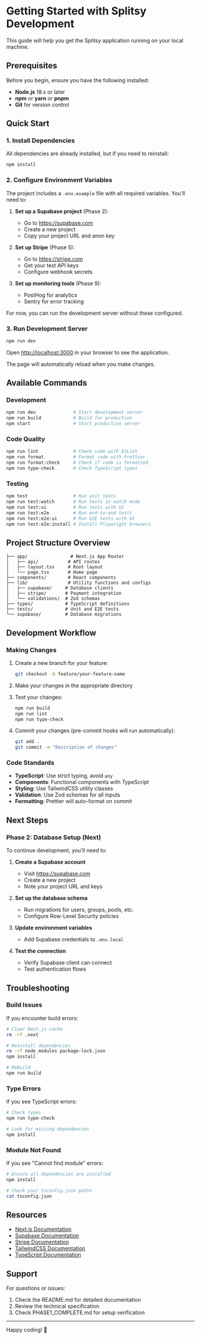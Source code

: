 # Getting Started with Splitsy Development

This guide will help you get the Splitsy application running on your local machine.

## Prerequisites

Before you begin, ensure you have the following installed:
- **Node.js** 18.x or later
- **npm** or **yarn** or **pnpm**
- **Git** for version control

## Quick Start

### 1. Install Dependencies

All dependencies are already installed, but if you need to reinstall:

```bash
npm install
```

### 2. Configure Environment Variables

The project includes a `.env.example` file with all required variables. You'll need to:

1. **Set up a Supabase project** (Phase 2):
   - Go to https://supabase.com
   - Create a new project
   - Copy your project URL and anon key

2. **Set up Stripe** (Phase 5):
   - Go to https://stripe.com
   - Get your test API keys
   - Configure webhook secrets

3. **Set up monitoring tools** (Phase 9):
   - PostHog for analytics
   - Sentry for error tracking

For now, you can run the development server without these configured.

### 3. Run Development Server

```bash
npm run dev
```

Open [http://localhost:3000](http://localhost:3000) in your browser to see the application.

The page will automatically reload when you make changes.

## Available Commands

### Development
```bash
npm run dev              # Start development server
npm run build            # Build for production
npm start                # Start production server
```

### Code Quality
```bash
npm run lint             # Check code with ESLint
npm run format           # Format code with Prettier
npm run format:check     # Check if code is formatted
npm run type-check       # Check TypeScript types
```

### Testing
```bash
npm test                 # Run unit tests
npm run test:watch       # Run tests in watch mode
npm run test:ui          # Run tests with UI
npm run test:e2e         # Run end-to-end tests
npm run test:e2e:ui      # Run E2E tests with UI
npm run test:e2e:install # Install Playwright browsers
```

## Project Structure Overview

```
├── app/                # Next.js App Router
│   ├── api/           # API routes
│   ├── layout.tsx     # Root layout
│   └── page.tsx       # Home page
├── components/        # React components
├── lib/               # Utility functions and configs
│   ├── supabase/     # Database clients
│   ├── stripe/       # Payment integration
│   └── validations/  # Zod schemas
├── types/            # TypeScript definitions
├── tests/            # Unit and E2E tests
└── supabase/         # Database migrations
```

## Development Workflow

### Making Changes

1. Create a new branch for your feature:
   ```bash
   git checkout -b feature/your-feature-name
   ```

2. Make your changes in the appropriate directory

3. Test your changes:
   ```bash
   npm run build
   npm run lint
   npm run type-check
   ```

4. Commit your changes (pre-commit hooks will run automatically):
   ```bash
   git add .
   git commit -m "Description of changes"
   ```

### Code Standards

- **TypeScript**: Use strict typing, avoid `any`
- **Components**: Functional components with TypeScript
- **Styling**: Use TailwindCSS utility classes
- **Validation**: Use Zod schemas for all inputs
- **Formatting**: Prettier will auto-format on commit

## Next Steps

### Phase 2: Database Setup (Next)

To continue development, you'll need to:

1. **Create a Supabase account**
   - Visit https://supabase.com
   - Create a new project
   - Note your project URL and keys

2. **Set up the database schema**
   - Run migrations for users, groups, pools, etc.
   - Configure Row-Level Security policies

3. **Update environment variables**
   - Add Supabase credentials to `.env.local`

4. **Test the connection**
   - Verify Supabase client can connect
   - Test authentication flows

## Troubleshooting

### Build Issues

If you encounter build errors:

```bash
# Clear Next.js cache
rm -rf .next

# Reinstall dependencies
rm -rf node_modules package-lock.json
npm install

# Rebuild
npm run build
```

### Type Errors

If you see TypeScript errors:

```bash
# Check types
npm run type-check

# Look for missing dependencies
npm install
```

### Module Not Found

If you see "Cannot find module" errors:

```bash
# Ensure all dependencies are installed
npm install

# Check your tsconfig.json paths
cat tsconfig.json
```

## Resources

- [Next.js Documentation](https://nextjs.org/docs)
- [Supabase Documentation](https://supabase.com/docs)
- [Stripe Documentation](https://stripe.com/docs)
- [TailwindCSS Documentation](https://tailwindcss.com/docs)
- [TypeScript Documentation](https://www.typescriptlang.org/docs)

## Support

For questions or issues:
1. Check the README.md for detailed documentation
2. Review the technical specification
3. Check PHASE1_COMPLETE.md for setup verification

---

Happy coding! 🚀

